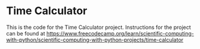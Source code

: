 # Time Calculator

This is the code for the Time Calculator project. Instructions for the project can be found at https://www.freecodecamp.org/learn/scientific-computing-with-python/scientific-computing-with-python-projects/time-calculator
